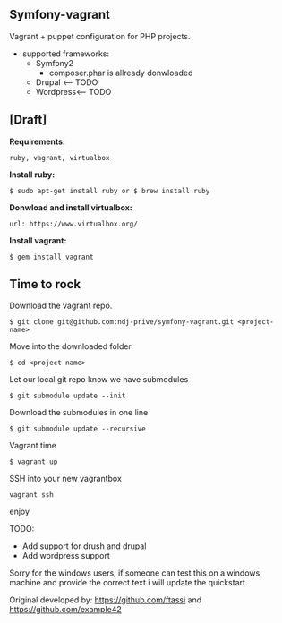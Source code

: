 Symfony-vagrant
---------------

Vagrant + puppet configuration for PHP projects.
  - supported frameworks:
    - Symfony2
      - composer.phar is allready donwloaded
    - Drupal   <-- TODO
    - Wordpress<-- TODO

[Draft]
-------

**Requirements:** 

	ruby, vagrant, virtualbox

**Install ruby:**

	$ sudo apt-get install ruby or $ brew install ruby

**Donwload and install virtualbox:**

	url: https://www.virtualbox.org/

**Install vagrant:**

	$ gem install vagrant

Time to rock
------------

Download the vagrant repo.

	$ git clone git@github.com:ndj-prive/symfony-vagrant.git <project-name>

Move into the downloaded folder

	$ cd <project-name>

Let our local git repo know we have submodules

    $ git submodule update --init

Download the submodules in one line

	$ git submodule update --recursive

Vagrant time

	$ vagrant up

SSH into your new vagrantbox

	vagrant ssh

enjoy


TODO:
  - Add support for drush and drupal
  - Add wordpress support

Sorry for the windows users, if someone can test this on a windows machine and provide 
the correct text i will update the quickstart.


Original developed by: 
	https://github.com/ftassi and https://github.com/example42